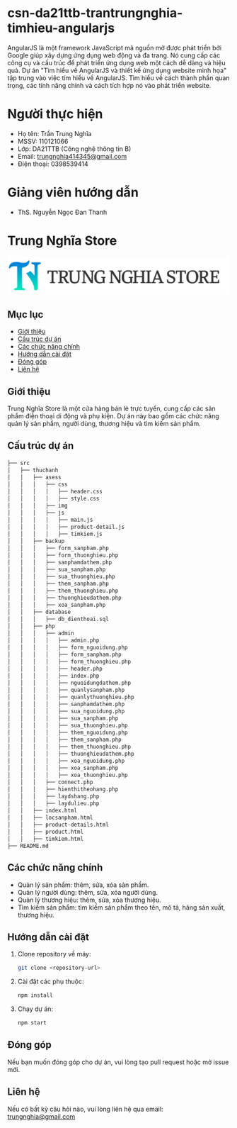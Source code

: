 # csn-da21ttb-trantrungnghia-timhieu-angularjs

AngularJS là một framework JavaScript mã nguồn mở được phát triển bởi Google giúp xây dựng ứng dụng web động và đa trang. Nó cung cấp các công cụ và cấu trúc để phát triển ứng dụng web một cách dễ dàng và hiệu quả.
Dự án "Tìm hiểu về AngularJS và thiết kế ứng dụng website minh họa" tập trung vào việc tìm hiểu về AngularJS. Tìm hiểu về cách thành phần quan trọng, các tính năng chính và cách tích hợp nó vào phát triển website.

# Người thực hiện

-   Họ tên: Trần Trung Nghĩa
-   MSSV: 110121066
-   Lớp: DA21TTB (Công nghệ thông tin B)
-   Email: trungnghia414345@gmail.com
-   Điện thoại: 0398539414

# Giảng viên hướng dẫn

-   ThS. Nguyễn Ngọc Đan Thanh

# Trung Nghĩa Store

![Trung Nghĩa Store](src/thuchanh/asess/img/TRUNG%20NGHIA%20STORE.png)

## Mục lục

-   [Giới thiệu](#giới-thiệu)
-   [Cấu trúc dự án](#cấu-trúc-dự-án)
-   [Các chức năng chính](#các-chức-năng-chính)
-   [Hướng dẫn cài đặt](#hướng-dẫn-cài-đặt)
-   [Đóng góp](#đóng-góp)
-   [Liên hệ](#liên-hệ)

## Giới thiệu

Trung Nghĩa Store là một cửa hàng bán lẻ trực tuyến, cung cấp các sản phẩm điện thoại di động và phụ kiện. Dự án này bao gồm các chức năng quản lý sản phẩm, người dùng, thương hiệu và tìm kiếm sản phẩm.

## Cấu trúc dự án

```
├── src
│   ├── thuchanh
│   │   ├── asess
│   │   │   ├── css
│   │   │   │   ├── header.css
│   │   │   │   ├── style.css
│   │   │   ├── img
│   │   │   ├── js
│   │   │   │   ├── main.js
│   │   │   │   ├── product-detail.js
│   │   │   │   ├── timkiem.js
│   │   ├── backup
│   │   │   ├── form_sanpham.php
│   │   │   ├── form_thuonghieu.php
│   │   │   ├── sanphamdathem.php
│   │   │   ├── sua_sanpham.php
│   │   │   ├── sua_thuonghieu.php
│   │   │   ├── them_sanpham.php
│   │   │   ├── them_thuonghieu.php
│   │   │   ├── thuonghieudathem.php
│   │   │   ├── xoa_sanpham.php
│   │   ├── database
│   │   │   ├── db_dienthoai.sql
│   │   ├── php
│   │   │   ├── admin
│   │   │   │   ├── admin.php
│   │   │   │   ├── form_nguoidung.php
│   │   │   │   ├── form_sanpham.php
│   │   │   │   ├── form_thuonghieu.php
│   │   │   │   ├── header.php
│   │   │   │   ├── index.php
│   │   │   │   ├── nguoidungdathem.php
│   │   │   │   ├── quanlysanpham.php
│   │   │   │   ├── quanlythuonghieu.php
│   │   │   │   ├── sanphamdathem.php
│   │   │   │   ├── sua_nguoidung.php
│   │   │   │   ├── sua_sanpham.php
│   │   │   │   ├── sua_thuonghieu.php
│   │   │   │   ├── them_nguoidung.php
│   │   │   │   ├── them_sanpham.php
│   │   │   │   ├── them_thuonghieu.php
│   │   │   │   ├── thuonghieudathem.php
│   │   │   │   ├── xoa_nguoidung.php
│   │   │   │   ├── xoa_sanpham.php
│   │   │   │   ├── xoa_thuonghieu.php
│   │   │   ├── connect.php
│   │   │   ├── hienthitheohang.php
│   │   │   ├── laydshang.php
│   │   │   ├── laydulieu.php
│   │   ├── index.html
│   │   ├── locsanpham.html
│   │   ├── product-details.html
│   │   ├── product.html
│   │   ├── timkiem.html
├── README.md
```

## Các chức năng chính

-   Quản lý sản phẩm: thêm, sửa, xóa sản phẩm.
-   Quản lý người dùng: thêm, sửa, xóa người dùng.
-   Quản lý thương hiệu: thêm, sửa, xóa thương hiệu.
-   Tìm kiếm sản phẩm: tìm kiếm sản phẩm theo tên, mô tả, hãng sản xuất, thương hiệu.

## Hướng dẫn cài đặt

1. Clone repository về máy:

    ```sh
    git clone <repository-url>
    ```

2. Cài đặt các phụ thuộc:

    ```sh
    npm install
    ```

3. Chạy dự án:
    ```sh
    npm start
    ```

## Đóng góp

Nếu bạn muốn đóng góp cho dự án, vui lòng tạo pull request hoặc mở issue mới.

## Liên hệ

Nếu có bất kỳ câu hỏi nào, vui lòng liên hệ qua email: trungnghia@gmail.com
